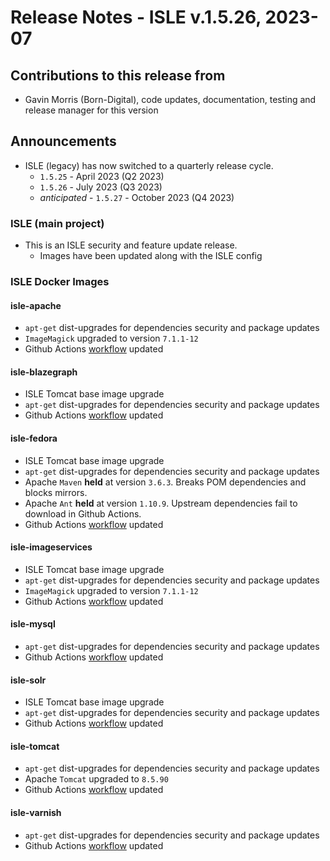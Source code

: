 # Release Notes - ISLE v.1.5.26, 2023-07

## Contributions to this release from

* Gavin Morris (Born-Digital), code updates, documentation, testing and release manager for this version

## Announcements

* ISLE (legacy) has now switched to a quarterly release cycle.
  * `1.5.25` - April 2023 (Q2 2023)
  * `1.5.26` - July 2023 (Q3 2023)
  * _anticipated_ - `1.5.27` - October 2023 (Q4 2023)

### ISLE (main project)

* This is an ISLE security and feature update release.
  * Images have been updated along with the ISLE config

### ISLE Docker Images

#### isle-apache

* `apt-get` dist-upgrades for dependencies security and package updates
* `ImageMagick` upgraded to version `7.1.1-12`
* Github Actions [workflow](https://github.com/marketplace/actions/build-and-push-docker-images) updated

#### isle-blazegraph

* ISLE Tomcat base image upgrade
* `apt-get` dist-upgrades for dependencies security and package updates
* Github Actions [workflow](https://github.com/marketplace/actions/build-and-push-docker-images) updated

#### isle-fedora

* ISLE Tomcat base image upgrade
* `apt-get` dist-upgrades for dependencies security and package updates
* Apache `Maven` **held** at version `3.6.3`. Breaks POM dependencies and blocks mirrors.
* Apache `Ant` **held** at version `1.10.9`. Upstream dependencies fail to download in Github Actions.
* Github Actions [workflow](https://github.com/marketplace/actions/build-and-push-docker-images) updated

#### isle-imageservices

* ISLE Tomcat base image upgrade
* `apt-get` dist-upgrades for dependencies security and package updates
* `ImageMagick` upgraded to version `7.1.1-12`
* Github Actions [workflow](https://github.com/marketplace/actions/build-and-push-docker-images) updated

#### isle-mysql

* `apt-get` dist-upgrades for dependencies security and package updates
* Github Actions [workflow](https://github.com/marketplace/actions/build-and-push-docker-images) updated

#### isle-solr

* ISLE Tomcat base image upgrade
* `apt-get` dist-upgrades for dependencies security and package updates
* Github Actions [workflow](https://github.com/marketplace/actions/build-and-push-docker-images) updated

#### isle-tomcat

* `apt-get` dist-upgrades for dependencies security and package updates
* Apache `Tomcat` upgraded to `8.5.90`
* Github Actions [workflow](https://github.com/marketplace/actions/build-and-push-docker-images) updated

#### isle-varnish

* `apt-get` dist-upgrades for dependencies security and package updates
* Github Actions [workflow](https://github.com/marketplace/actions/build-and-push-docker-images) updated
